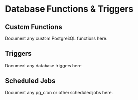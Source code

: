 # Database Functions & Triggers

## Custom Functions
Document any custom PostgreSQL functions here.

## Triggers
Document any database triggers here.

## Scheduled Jobs
Document any pg_cron or other scheduled jobs here.
